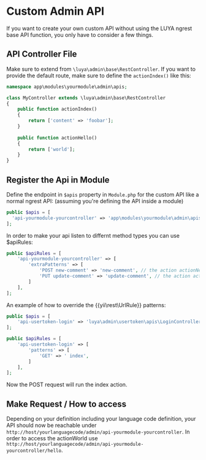 # Custom Admin API

If you want to create your own custom API without using the LUYA ngrest base API function, you only have to consider a few things. 

## API Controller File

Make sure to extend from `\luya\admin\base\RestController`. If you want to provide the default route, make sure to define the `actionIndex()` like this:

```php
namespace app\modules\yourmodule\admin\apis;

class MyController extends \luya\admin\base\RestController
{
    public function actionIndex()
    {
        return ['content' => 'foobar'];
    }
    
    public function actionHello()
    {
        return ['world'];
    }
}
```

## Register the Api in Module

Define the endpoint in `$apis` property in `Module.php` for the custom API like a normal ngrest API: (assuming you're defining the API inside a module)

```php
public $apis = [
  'api-yourmodule-yourcontroller' => 'app\modules\yourmodule\admin\apis\YourController'
];
```

In order to make your api listen to differnt method types you can use $apiRules:

```php
public $apiRules = [
    'api-yourmodule-yourcontroller' => [
        'extraPatterns' => [
            'POST new-comment' => 'new-comment', // the action actionNewComment() which listens only to post
            'PUT update-comment' => 'update-comment', // the action actionUpdateComment() which listens only to put
        ]
    ],
];
```

An example of how to override the {{yii\rest\UrlRule}} patterns:

```php
public $apis = [
    'api-usertoken-login' => 'luya\admin\usertoken\apis\LoginController',
];

public $apiRules = [
    'api-usertoken-login' => [
        'patterns' => [
            'GET' => ' index',
        ]
    ],
];
```

Now the POST request will run the index action.

## Make Request / How to access

Depending on your definition including your language code definition, your API should now be reachable under `http://host/yourlanguagecode/admin/api-yourmodule-yourcontroller`. In order to access the actionWorld use `http://host/yourlanguagecode/admin/api-yourmodule-yourcontroller/hello`.
